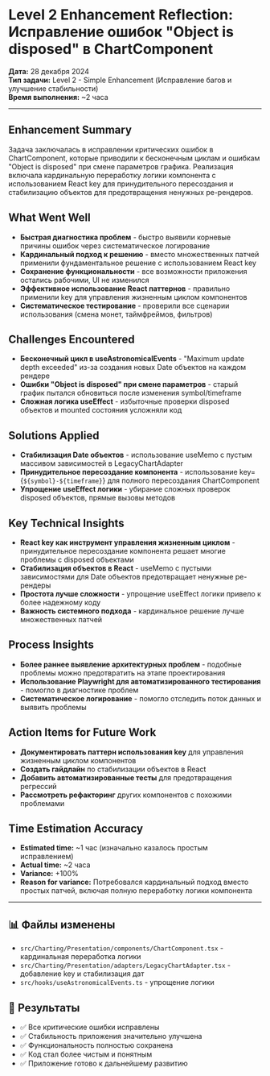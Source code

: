 # Level 2 Enhancement Reflection: Исправление ошибок "Object is disposed" в ChartComponent

**Дата:** 28 декабря 2024  
**Тип задачи:** Level 2 - Simple Enhancement (Исправление багов и улучшение стабильности)  
**Время выполнения:** ~2 часа  

---

## Enhancement Summary

Задача заключалась в исправлении критических ошибок в ChartComponent, которые приводили к бесконечным циклам и ошибкам "Object is disposed" при смене параметров графика. Реализация включала кардинальную переработку логики компонента с использованием React key для принудительного пересоздания и стабилизацию объектов для предотвращения ненужных ре-рендеров.

## What Went Well

- **Быстрая диагностика проблем** - быстро выявили корневые причины ошибок через систематическое логирование
- **Кардинальный подход к решению** - вместо множественных патчей применили фундаментальное решение с использованием React key
- **Сохранение функциональности** - все возможности приложения остались рабочими, UI не изменился
- **Эффективное использование React паттернов** - правильно применили key для управления жизненным циклом компонентов
- **Систематическое тестирование** - проверили все сценарии использования (смена монет, таймфреймов, фильтров)

## Challenges Encountered

- **Бесконечный цикл в useAstronomicalEvents** - "Maximum update depth exceeded" из-за создания новых Date объектов на каждом рендере
- **Ошибки "Object is disposed" при смене параметров** - старый график пытался обновиться после изменения symbol/timeframe
- **Сложная логика useEffect** - избыточные проверки disposed объектов и mounted состояния усложняли код

## Solutions Applied

- **Стабилизация Date объектов** - использование useMemo с пустым массивом зависимостей в LegacyChartAdapter
- **Принудительное пересоздание компонента** - использование key={`${symbol}-${timeframe}`} для полного пересоздания ChartComponent
- **Упрощение useEffect логики** - убирание сложных проверок disposed объектов, прямые вызовы методов

## Key Technical Insights

- **React key как инструмент управления жизненным циклом** - принудительное пересоздание компонента решает многие проблемы с disposed объектами
- **Стабилизация объектов в React** - useMemo с пустыми зависимостями для Date объектов предотвращает ненужные ре-рендеры
- **Простота лучше сложности** - упрощение useEffect логики привело к более надежному коду
- **Важность системного подхода** - кардинальное решение лучше множественных патчей

## Process Insights

- **Более раннее выявление архитектурных проблем** - подобные проблемы можно предотвратить на этапе проектирования
- **Использование Playwright для автоматизированного тестирования** - помогло в диагностике проблем
- **Систематическое логирование** - помогло отследить поток данных и выявить проблемы

## Action Items for Future Work

- **Документировать паттерн использования key** для управления жизненным циклом компонентов
- **Создать гайдлайн** по стабилизации объектов в React
- **Добавить автоматизированные тесты** для предотвращения регрессий
- **Рассмотреть рефакторинг** других компонентов с похожими проблемами

## Time Estimation Accuracy

- **Estimated time:** ~1 час (изначально казалось простым исправлением)
- **Actual time:** ~2 часа
- **Variance:** +100%
- **Reason for variance:** Потребовался кардинальный подход вместо простых патчей, включая полную переработку логики компонента

---

## 📊 Файлы изменены

- `src/Charting/Presentation/components/ChartComponent.tsx` - кардинальная переработка логики
- `src/Charting/Presentation/adapters/LegacyChartAdapter.tsx` - добавление key и стабилизация дат
- `src/hooks/useAstronomicalEvents.ts` - упрощение логики

## 🎯 Результаты

- ✅ Все критические ошибки исправлены
- ✅ Стабильность приложения значительно улучшена
- ✅ Функциональность полностью сохранена
- ✅ Код стал более чистым и понятным
- ✅ Приложение готово к дальнейшему развитию 